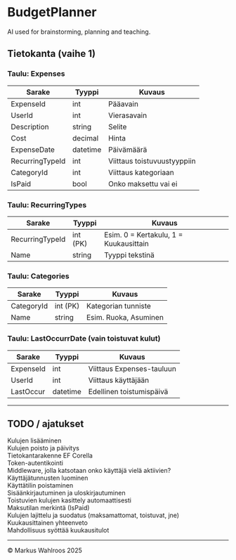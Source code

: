 # BudgetPlanner

AI used for brainstorming, planning and teaching.


## Tietokanta (vaihe 1)

### Taulu: Expenses

| Sarake        | Tyyppi     | Kuvaus                         |
|---------------|------------|--------------------------------|
| ExpenseId     | int        | Pääavain                      |
| UserId        | int        | Vierasavain                   |
| Description   | string     | Selite                        |
| Cost          | decimal    | Hinta                         |
| ExpenseDate   | datetime   | Päivämäärä                    |
| RecurringTypeId | int      | Viittaus toistuvuustyyppiin   |
| CategoryId    | int        | Viittaus kategoriaan          |
| IsPaid        | bool       | Onko maksettu vai ei          |

### Taulu: RecurringTypes

| Sarake           | Tyyppi   | Kuvaus                                |
|------------------|----------|---------------------------------------|
| RecurringTypeId  | int (PK) | Esim. 0 = Kertakulu, 1 = Kuukausittain |
| Name             | string   | Tyyppi tekstinä                       |

### Taulu: Categories

| Sarake     | Tyyppi   | Kuvaus                   |
|------------|----------|--------------------------|
| CategoryId | int (PK) | Kategorian tunniste      |
| Name       | string   | Esim. Ruoka, Asuminen    |

### Taulu: LastOccurrDate (vain toistuvat kulut)

| Sarake     | Tyyppi   | Kuvaus                            |
|------------|----------|-----------------------------------|
| ExpenseId  | int      | Viittaus Expenses-tauluun         |
| UserId     | int      | Viittaus käyttäjään               |
| LastOccur  | datetime | Edellinen toistumispäivä          |

---

## TODO / ajatukset
Kulujen lisääminen<br>
Kulujen poisto ja päivitys<br>
Tietokantarakenne EF Corella<br>
Token-autentikointi<br>
Middleware, jolla katsotaan onko käyttäjä vielä aktiivien?<br>
Käyttäjätunnusten luominen<br>
Käyttätilin poistaminen<br>
Sisäänkirjautuminen ja uloskirjautuminen<br>
Toistuvien kulujen kasittely automaattisesti<br>
Maksutilan merkintä (IsPaid)<br>
Kulujen lajittelu ja suodatus (maksamattomat, toistuvat, jne)<br>
Kuukausittainen yhteenveto<br>
Mahdollisuus syöttää kuukausitulot

---


© Markus Wahlroos 2025
